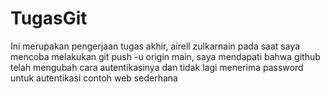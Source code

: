 # TugasGit
Ini merupakan pengerjaan tugas akhir, airell zulkarnain
pada saat saya mencoba melakukan git push -u origin main, saya mendapati bahwa github telah mengubah cara autentikasinya dan tidak lagi menerima password untuk autentikasi
contoh web sederhana 